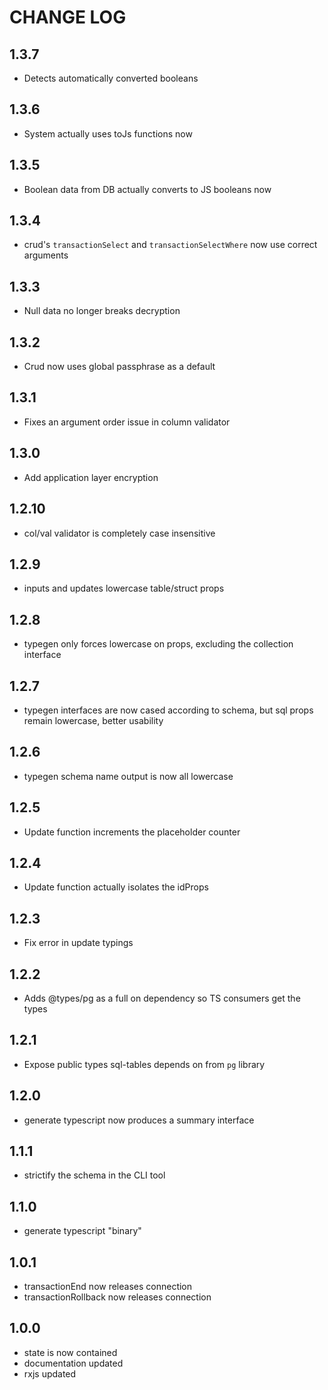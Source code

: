 # CHANGE LOG

## 1.3.7

- Detects automatically converted booleans

## 1.3.6

- System actually uses toJs functions now

## 1.3.5

- Boolean data from DB actually converts to JS booleans now

## 1.3.4

- crud's `transactionSelect` and `transactionSelectWhere` now use correct arguments

## 1.3.3

- Null data no longer breaks decryption

## 1.3.2

- Crud now uses global passphrase as a default

## 1.3.1

- Fixes an argument order issue in column validator

## 1.3.0

- Add application layer encryption

## 1.2.10

- col/val validator is completely case insensitive

## 1.2.9

- inputs and updates lowercase table/struct props

## 1.2.8

- typegen only forces lowercase on props, excluding the collection interface

## 1.2.7

- typegen interfaces are now cased according to schema, but sql props
remain lowercase, better usability

## 1.2.6

- typegen schema name output is now all lowercase

## 1.2.5

- Update function increments the placeholder counter

## 1.2.4

- Update function actually isolates the idProps

## 1.2.3

- Fix error in update typings

## 1.2.2

- Adds @types/pg as a full on dependency so TS consumers get the types

## 1.2.1

- Expose public types sql-tables depends on from `pg` library

## 1.2.0

- generate typescript now produces a summary interface

## 1.1.1

- strictify the schema in the CLI tool

## 1.1.0

- generate typescript "binary"

## 1.0.1

- transactionEnd now releases connection
- transactionRollback now releases connection

## 1.0.0

- state is now contained
- documentation updated
- rxjs updated

